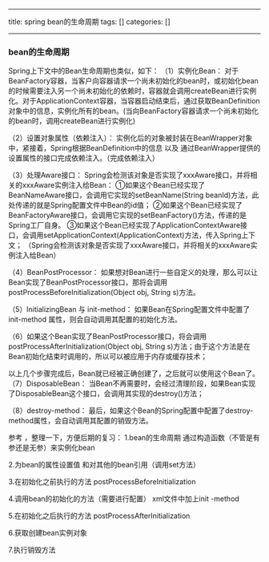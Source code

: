 
--- 
title:  spring bean的生命周期 
tags: []
categories: [] 

---
### bean的生命周期

Spring上下文中的Bean生命周期也类似，如下： （1）实例化Bean： 对于BeanFactory容器，当客户向容器请求一个尚未初始化的bean时，或初始化bean的时候需要注入另一个尚未初始化的依赖时，容器就会调用createBean进行实例化。对于ApplicationContext容器，当容器启动结束后，通过获取BeanDefinition对象中的信息，实例化所有的bean。(当向BeanFactory容器请求一个尚未初始化的bean时，调用createBean进行实例化)

（2）设置对象属性（依赖注入）： 实例化后的对象被封装在BeanWrapper对象中，紧接着，Spring根据BeanDefinition中的信息 以及 通过BeanWrapper提供的设置属性的接口完成依赖注入。（完成依赖注入）

（3）处理Aware接口： Spring会检测该对象是否实现了xxxAware接口，并将相关的xxxAware实例注入给Bean： ①如果这个Bean已经实现了BeanNameAware接口，会调用它实现的setBeanName(String beanId)方法，此处传递的就是Spring配置文件中Bean的id值； ②如果这个Bean已经实现了BeanFactoryAware接口，会调用它实现的setBeanFactory()方法，传递的是Spring工厂自身。 ③如果这个Bean已经实现了ApplicationContextAware接口，会调用setApplicationContext(ApplicationContext)方法，传入Spring上下文； （Spring会检测该对象是否实现了xxxAware接口，并将相关的xxxAware实例注入给Bean）

（4）BeanPostProcessor： 如果想对Bean进行一些自定义的处理，那么可以让Bean实现了BeanPostProcessor接口，那将会调用postProcessBeforeInitialization(Object obj, String s)方法。

（5）InitializingBean 与 init-method： 如果Bean在Spring配置文件中配置了 init-method 属性，则会自动调用其配置的初始化方法。

（6）如果这个Bean实现了BeanPostProcessor接口，将会调用postProcessAfterInitialization(Object obj, String s)方法；由于这个方法是在Bean初始化结束时调用的，所以可以被应用于内存或缓存技术；

以上几个步骤完成后，Bean就已经被正确创建了，之后就可以使用这个Bean了。 （7）DisposableBean： 当Bean不再需要时，会经过清理阶段，如果Bean实现了DisposableBean这个接口，会调用其实现的destroy()方法；

（8）destroy-method： 最后，如果这个Bean的Spring配置中配置了destroy-method属性，会自动调用其配置的销毁方法。

参考 ，整理一下，方便后期的复习： 1.bean的生命周期 通过构造函数（不管是有参还是无参）来实例化bean

2.为bean的属性设置值 和对其他的bean引用（调用set方法）

3.在初始化之前执行的方法 postProcessBeforeInitialization

4.调用bean的初始化的方法（需要进行配置） xml文件中加上init -method

5.在初始化之后执行的方法 postProcessAfterInitialization

6.获取创建bean实例对象

7.执行销毁方法
